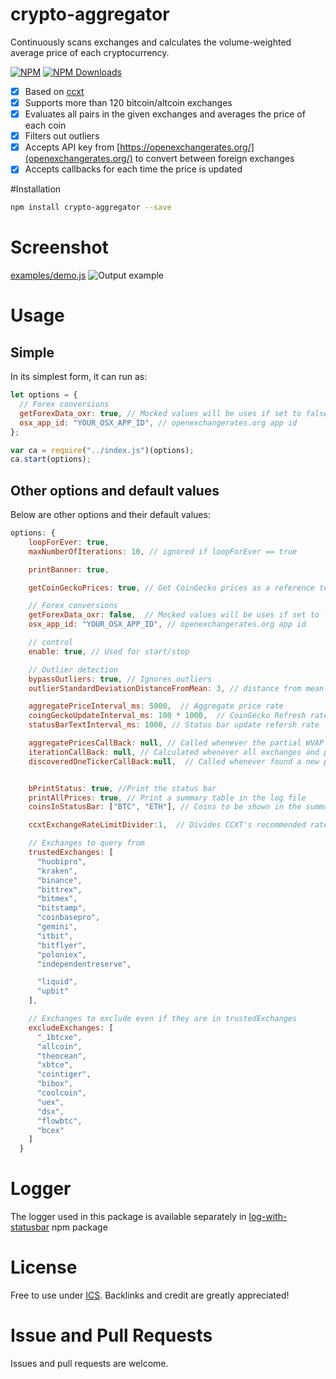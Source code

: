# crypto-aggregator
Continuously scans exchanges and calculates the volume-weighted average price of each cryptocurrency.

[![NPM](https://badge.fury.io/js/crypto-aggregator.svg)](https://www.npmjs.com/package/crypto-aggregator)
[![NPM Downloads][downloadst-image]][downloads-url]

[downloads-image]: https://img.shields.io/npm/dm/crypto-aggregator.svg
[downloadst-image]: https://img.shields.io/npm/dt/crypto-aggregator.svg
[downloads-url]: https://npmjs.org/package/crypto-aggregator

- [x] Based on [ccxt](https://github.com/ccxt/ccxt)
- [x] Supports more than 120 bitcoin/altcoin exchanges
- [x] Evaluates all pairs in the given exchanges and averages the price of each coin
- [x] Filters out outliers
- [x] Accepts API key from [https://openexchangerates.org/](openexchangerates.org/) to convert between foreign exchanges
- [x] Accepts callbacks for each time the price is updated

#Installation

```bash
npm install crypto-aggregator --save
```

# Screenshot

[examples/demo.js](examples/demo.js)
![Output example](https://raw.githubusercontent.com/ourarash/crypto-aggregator/master/screenshot.gif)

# Usage

## Simple
In its simplest form, it can run as:

```javascript
let options = {
  // Forex conversions
  getForexData_oxr: true, // Mocked values will be uses if set to false
  osx_app_id: "YOUR_OSX_APP_ID", // openexchangerates.org app id
};

var ca = require("../index.js")(options);
ca.start(options);
```

## Other options and default values
Below are other options and their default values:

```javascript
options: {
    loopForEver: true,
    maxNumberOfIterations: 10, // ignored if loopForEver == true

    printBanner: true,

    getCoinGeckoPrices: true, // Get CoinGecko prices as a reference to compare our prices (optional)

    // Forex conversions
    getForexData_oxr: false,  // Mocked values will be uses if set to false
    osx_app_id: "YOUR_OSX_APP_ID", // openexchangerates.org app id

    // control
    enable: true, // Used for start/stop

    // Outlier detection
    bypassOutliers: true, // Ignores outliers
    outlierStandardDeviationDistanceFromMean: 3, // distance from mean for an outlier in sigma

    aggregatePriceInterval_ms: 5000,  // Aggregate price rate
    coingGeckoUpdateInterval_ms: 100 * 1000,  // CoinGecko Refresh rate
    statusBarTextInterval_ms: 1000, // Status bar update refersh rate

    aggregatePricesCallBack: null, // Called whenever the partial WVAP is calculated
    iterationCallBack: null, // Calculated whenever all exchanges and pairs were queired at the end of one iteration
    discoveredOneTickerCallBack:null,  // Called whenever found a new pair on an exchange


    bPrintStatus: true, //Print the status bar
    printAllPrices: true, // Print a summary table in the log file
    coinsInStatusBar: ["BTC", "ETH"], // Coins to be shown in the summary status bar

    ccxtExchangeRateLimitDivider:1,  // Divides CCXT's recommended rateLimit time if filling adventerous!

    // Exchanges to query from
    trustedExchanges: [
      "huobipro",
      "kraken",
      "binance",
      "bittrex",
      "bitmex",
      "bitstamp",
      "coinbasepro",
      "gemini",
      "itbit",
      "bitflyer",
      "poloniex",
      "independentreserve",

      "liquid",
      "upbit"
    ],

    // Exchanges to exclude even if they are in trustedExchanges
    excludeExchanges: [
      "_1btcxe",
      "allcoin",
      "theocean",
      "xbtce",
      "cointiger",
      "bibox",
      "coolcoin",
      "uex",
      "dsx",
      "flowbtc",
      "bcex"
    ]
  }
```


# Logger

The logger used in this package is available separately in [log-with-statusbar](https://www.npmjs.com/package/log-with-statusbar) npm package

# License

Free to use under [ICS](https://opensource.org/licenses/ISC). Backlinks and credit are greatly appreciated!

# Issue and Pull Requests

Issues and pull requests are welcome.